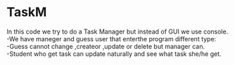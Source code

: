 # TaskM

In this code we try to do a Task Manager but instead of GUI we use console.
<br />-We have maneger and guess user that enterthe program different type:
 <br />-Guess cannot change ,createor ,update or delete but manager can.
 <br />-Student who get task can update naturally and see what task she/he get.
